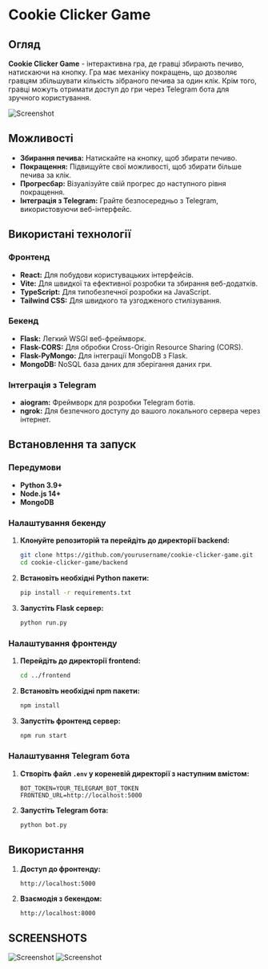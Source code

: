 # Cookie Clicker Game

## Огляд

**Cookie Clicker Game** - інтерактивна гра, де гравці збирають печиво, натискаючи на кнопку. Гра має механіку покращень, що дозволяє гравцям збільшувати кількість зібраного печива за один клік. Крім того, гравці можуть отримати доступ до гри через Telegram бота для зручного користування.

![Screenshot](https://i.imgur.com/rAo7dN6.png)


## Можливості

- **Збирання печива:** Натискайте на кнопку, щоб збирати печиво.
- **Покращення:** Підвищуйте свої можливості, щоб збирати більше печива за клік.
- **Прогресбар:** Візуалізуйте свій прогрес до наступного рівня покращення.
- **Інтеграція з Telegram:** Грайте безпосередньо з Telegram, використовуючи веб-інтерфейс.

## Використані технології

### Фронтенд
- **React:** Для побудови користувацьких інтерфейсів.
- **Vite:** Для швидкої та ефективної розробки та збирання веб-додатків.
- **TypeScript:** Для типобезпечної розробки на JavaScript.
- **Tailwind CSS:** Для швидкого та узгодженого стилізування.

### Бекенд
- **Flask:** Легкий WSGI веб-фреймворк.
- **Flask-CORS:** Для обробки Cross-Origin Resource Sharing (CORS).
- **Flask-PyMongo:** Для інтеграції MongoDB з Flask.
- **MongoDB:** NoSQL база даних для зберігання даних гри.

### Інтеграція з Telegram
- **aiogram:** Фреймворк для розробки Telegram ботів.
- **ngrok:** Для безпечного доступу до вашого локального сервера через інтернет.

## Встановлення та запуск

### Передумови
- **Python 3.9+**
- **Node.js 14+**
- **MongoDB**

### Налаштування бекенду

1. **Клонуйте репозиторій та перейдіть до директорії backend:**
    ```bash
    git clone https://github.com/yourusername/cookie-clicker-game.git
    cd cookie-clicker-game/backend
    ```

2. **Встановіть необхідні Python пакети:**
    ```bash
    pip install -r requirements.txt
    ```

3. **Запустіть Flask сервер:**
    ```bash
    python run.py
    ```

### Налаштування фронтенду

1. **Перейдіть до директорії frontend:**
    ```bash
    cd ../frontend
    ```

2. **Встановіть необхідні npm пакети:**
    ```bash
    npm install
    ```

3. **Запустіть фронтенд сервер:**
    ```bash
    npm run start
    ```

### Налаштування Telegram бота

1. **Створіть файл `.env` у кореневій директорії з наступним вмістом:**
    ```plaintext
    BOT_TOKEN=YOUR_TELEGRAM_BOT_TOKEN
    FRONTEND_URL=http://localhost:5000
    ```

2. **Запустіть Telegram бота:**
    ```bash
    python bot.py
    ```

## Використання

1. **Доступ до фронтенду:**
    ```plaintext
    http://localhost:5000
    ```

2. **Взаємодія з бекендом:**
    ```plaintext
    http://localhost:8000
    ```

## SCREENSHOTS

![Screenshot](https://i.imgur.com/N7IC62p.png)
![Screenshot](https://i.imgur.com/L2FeAN9.png)
